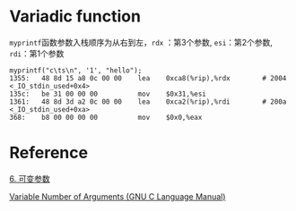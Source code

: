# Variadic function
`myprintf`函数参数入栈顺序为从右到左，`rdx` ：第3个参数, `esi`：第2个参数, `rdi`：第1个参数
```shell
myprintf("c\ts\n", '1', "hello");
1355:	48 8d 15 a8 0c 00 00 	lea    0xca8(%rip),%rdx        # 2004 <_IO_stdin_used+0x4>
135c:	be 31 00 00 00       	mov    $0x31,%esi
1361:	48 8d 3d a2 0c 00 00 	lea    0xca2(%rip),%rdi        # 200a <_IO_stdin_used+0xa>
368:	b8 00 00 00 00       	mov    $0x0,%eax
```

# Reference
[6. 可变参数]( https://akaedu.github.io/book/ch24s06.html )

[Variable Number of Arguments (GNU C Language Manual)]( https://www.gnu.org/software/c-intro-and-ref/manual/html_node/Variable-Number-of-Arguments.html )